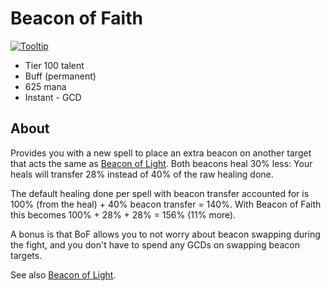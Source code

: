 # Beacon of Faith

[![Tooltip](https://user-images.githubusercontent.com/4565223/39920251-ba0ddc2e-5516-11e8-852a-da9698ef5f42.png)](https://beta.wowdb.com/spells/156910-beacon-of-faith)

- Tier 100 talent
- Buff (permanent)
- 625 mana
- Instant - GCD

## About

Provides you with a new spell to place an extra beacon on another target that acts the same as [Beacon of Light](../../BeaconOfLight.md). Both beacons heal 30% less: Your heals will transfer 28% instead of 40% of the raw healing done.

The default healing done per spell with beacon transfer accounted for is 100% (from the heal) + 40% beacon transfer = 140%. With Beacon of Faith this becomes 100% + 28% + 28% = 156% (11% more).

A bonus is that BoF allows you to not worry about beacon swapping during the fight, and you don't have to spend any GCDs on swapping beacon targets.

See also [Beacon of Light](../../BeaconOfLight.md).
